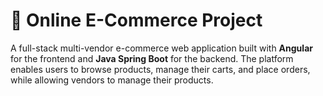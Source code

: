 # 🛒 Online E-Commerce Project

A full-stack multi-vendor e-commerce web application built with **Angular** for the frontend and **Java Spring Boot** for the backend. The platform enables users to browse products, manage their carts, and place orders, while allowing vendors to manage their products.



